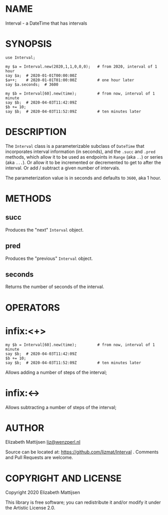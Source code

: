 NAME
====

Interval - a DateTime that has intervals

SYNOPSIS
========

    use Interval;

    my $a = Interval.new(2020,1,1,0,0,0);   # from 2020, interval of 1 hour
    say $a;  # 2020-01-01T00:00:00Z
    $a++;    # 2020-01-01T01:00:00Z         # one hour later
    say $a.seconds;  # 3600

    my $b = Interval[60].new(time);         # from now, interval of 1 minute
    say $b;  # 2020-04-03T11:42:09Z
    $b += 10;
    say $b;  # 2020-04-03T11:52:09Z         # ten minutes later

DESCRIPTION
===========

The `Interval` class is a parameterizable subclass of `DateTime` that incorporates interval information (in seconds), and the `.succ` and `.pred` methods, which allow it to be used as endpoints in `Range` (aka `..`) or series (aka `...`). Or allow it to be incremented or decremented to get to after the interval. Or add / subtract a given number of intervals.

The parameterization value is in seconds and defaults to `3600`, aka 1 hour.

METHODS
=======

succ
----

Produces the "next" `Interval` object.

pred
----

Produces the "previous" `Interval` object.

seconds
-------

Returns the number of seconds of the interval.

OPERATORS
=========

infix:<+>
=========

    my $b = Interval[60].new(time);         # from now, interval of 1 minute
    say $b;  # 2020-04-03T11:42:09Z
    $b += 10;
    say $b;  # 2020-04-03T11:52:09Z         # ten minutes later

Allows adding a number of steps of the interval;

infix:<->
=========

Allows subtracting a number of steps of the interval;

AUTHOR
======

Elizabeth Mattijsen <liz@wenzperl.nl>

Source can be located at: https://github.com/lizmat/Interval . Comments and Pull Requests are welcome.

COPYRIGHT AND LICENSE
=====================

Copyright 2020 Elizabeth Mattijsen

This library is free software; you can redistribute it and/or modify it under the Artistic License 2.0.

